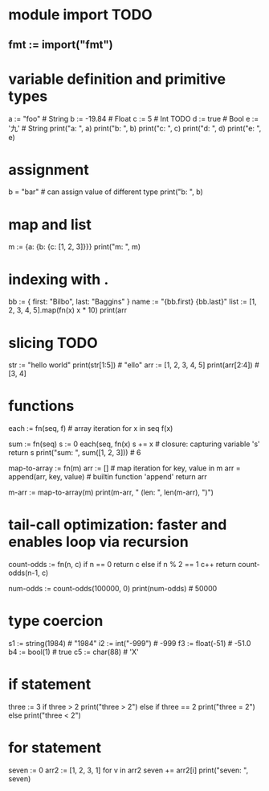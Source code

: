 <!--
    Tengo Language
      convert to
    Hatter Language
-->

# module import TODO
## fmt := import("fmt")

# variable definition and primitive types
a := "foo"   # String
b := -19.84  # Float
c := 5       # Int TODO
d := true    # Bool
e := '九'    # String
print("a: ", a)
print("b: ", b)
print("c: ", c)
print("d: ", d)
print("e: ", e)

# assignment
b = "bar"    # can assign value of different type
print("b: ", b)

# map and list
m := {a: {b: {c: [1, 2, 3]}}}
print("m: ", m)

# indexing with .
bb := { first: "Bilbo", last: "Baggins" }
name := "{bb.first} {bb.last}"
list := [1, 2, 3, 4, 5].map(fn(x) x * 10)
print(arr

# slicing TODO
str := "hello world"
print(str[1:5])    # "ello"
arr := [1, 2, 3, 4, 5]
print(arr[2:4])    # [3, 4]

# functions
each := fn(seq, f)
    # array iteration
    for x in seq
        f(x)

sum := fn(seq)
   s := 0
   each(seq, fn(x)
       s += x    # closure: capturing variable 's'
   return s
print("sum: ", sum([1, 2, 3])) # 6

map-to-array := fn(m)
    arr := []
    # map iteration
    for key, value in m
        arr = append(arr, key, value)  # builtin function 'append'
    return arr

m-arr := map-to-array(m)
print(m-arr, " (len: ", len(m-arr), ")")

# tail-call optimization: faster and enables loop via recursion
count-odds := fn(n, c)
	if n == 0
		return c
	else if n % 2 == 1
	    c++
	return count-odds(n-1, c)

num-odds := count-odds(100000, 0)
print(num-odds) # 50000

# type coercion
s1 := string(1984)    # "1984"
i2 := int("-999")     # -999
f3 := float(-51)      # -51.0
b4 := bool(1)         # true
c5 := char(88)        # 'X'

# if statement
three := 3
if three > 2
    print("three > 2")
else if three == 2
    print("three = 2")
else
    print("three < 2")

# for statement
seven := 0
arr2 := [1, 2, 3, 1]
for v in arr2
    seven += arr2[i]
print("seven: ", seven)
